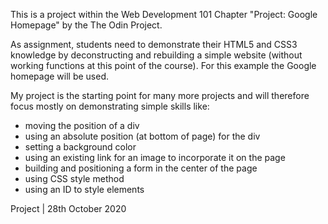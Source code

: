 This is a project within the Web Development 101 Chapter "Project: Google Homepage" by the The Odin Project.

As assignment, students need to demonstrate their HTML5 and CSS3 knowledge by deconstructing and rebuilding a simple website (without working functions at this point of the course). For this example the Google homepage will be used.

My project is the starting point for many more projects and will therefore focus mostly on demonstrating simple skills like:

- moving the position of a div
- using an absolute position (at bottom of page) for the div
- setting a background color
- using an existing link for an image to incorporate it on the page
- building and positioning a form in the center of the page
- using CSS style method
- using an ID to style elements

Project | 28th October 2020